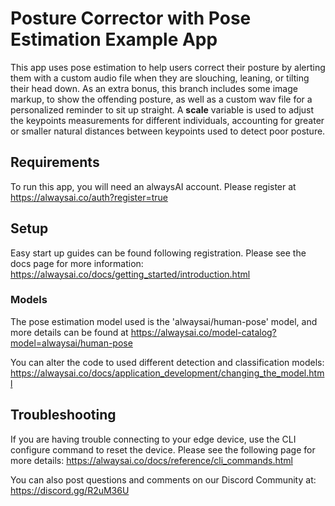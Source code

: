 # Posture Corrector with Pose Estimation Example App
This app uses pose estimation to help users correct their posture by alerting them with a custom audio file when they
are slouching, leaning, or tilting their head down. As an extra bonus, this branch includes some image markup, to show
the offending posture, as well as a custom wav file for a personalized reminder to sit up straight.
A **scale** variable is used to adjust the keypoints measurements for different individuals, accounting for greater or
smaller natural distances between keypoints used to detect poor posture.

## Requirements
To run this app, you will need an alwaysAI account. Please register at https://alwaysai.co/auth?register=true

## Setup
Easy start up guides can be found following registration. Please see the docs page for more information: https://alwaysai.co/docs/getting_started/introduction.html

### Models
The pose estimation model used is the 'alwaysai/human-pose' model, and more details can be found at https://alwaysai.co/model-catalog?model=alwaysai/human-pose


You can alter the code to used different detection and classification models: https://alwaysai.co/docs/application_development/changing_the_model.html


## Troubleshooting
If you are having trouble connecting to your edge device, use the CLI configure command to reset the device.
Please see the following page for more details: https://alwaysai.co/docs/reference/cli_commands.html

You can also post questions and comments on our Discord Community at: https://discord.gg/R2uM36U